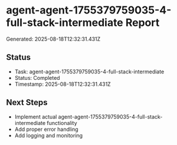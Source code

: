 # agent-agent-1755379759035-4-full-stack-intermediate Report

Generated: 2025-08-18T12:32:31.431Z

## Status
- Task: agent-agent-1755379759035-4-full-stack-intermediate
- Status: Completed
- Timestamp: 2025-08-18T12:32:31.431Z

## Next Steps
- Implement actual agent-agent-1755379759035-4-full-stack-intermediate functionality
- Add proper error handling
- Add logging and monitoring
